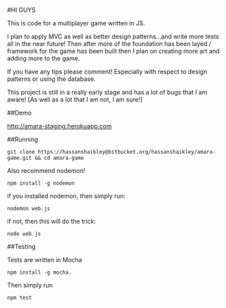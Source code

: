 #HI GUYS

This is code for a multiplayer game written in JS. 

I plan to apply MVC as well as better design patterns...and write more tests all in the near future! Then after more of the foundation has been layed / framework for the game has been built then I plan on creating more art and adding more to the game.

If you have any tips please comment! Especially with respect to design patterns or using the database.

This project is still in a really early stage and has a lot of bugs that I am aware! [As well as a lot that I am not, I am sure!]

##Demo

http://amara-staging.herokuapp.com 

##Running

    git clone https://hassanshaikley@bitbucket.org/hassanshaikley/amara-game.git && cd amara-game

Also recommend nodemon!

    npm install -g nodemon

if you installed nodemon, then simply run:

    nodemon web.js

if not, then this will do the trick:

    node web.js

##Testing

Tests are written in Mocha

    npm install -g mocha.

Then simply run

    npm test

